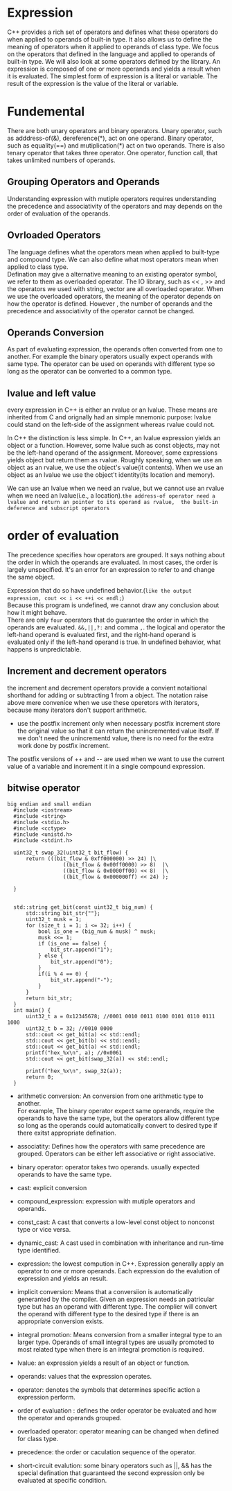 # Expression
C++ provides a rich set of operators and defines what these operators do when applied to operands of built-in type. It also allows us to define the meaning  of operators when it applied to operands of class type. We focus on the operators that defined in the language and applied to operands of   
built-in type. We will also look at some operators defined by the library.
An expression is composed of one or more operands and yields a result when it is evaluated. The simplest form of expression is a literal or variable. The result of the expression is the value of the literal or variable.


# Fundemental
There are both unary operators and binary operators. Unary operator, such as adddress-of(&), dereference(*), act on one operand. Binary operator, such as equality(==) and mutiplication(\*) act on two operands. There is also tenary operator that takes three operator. One operator, function call, that takes unlimited numbers of operands.

## Grouping Operators and Operands
Understanding expression with mutiple operators requires understanding the precedence and associativity of the operators and may depends on the order of evaluation of the operands.  

## Ovrloaded Operators
The language defines what the operators mean when applied to built-type and compound type. We can also define what most operators  mean when applied to class type.  
Defination may give a alternative meaning to an existing operator symbol, we refer to them  as overloaded operator. The IO library, such as << , >> and the operators we used with string, vector are all overloaded operator.  When we use the overloaded operators, the meaning of the operator depends on how the operator is defined. However , the number of operands and the precedence and associativity of the operator cannot be changed.

## Operands Conversion
As part of evaluating expression, the operands often converted from one to another. For example the binary operators usually expect operands with same type. The operator can be used on operands with different type so long as the operator can be converted to a common type.

## lvalue and left value
every expression in C++ is either an rvalue  or an lvalue. These means are inherited from C and orignally had an simple mnemonic purpose: lvalue could stand on the left-side of the assignment whereas rvalue could not.  

In C++ the distinction is less simple. In C++, an lvalue expression yields an object or a function. However, some lvalue such as const objects, may not be the left-hand operand of the assignment. Moreover, some expressions yields object but return them as rvalue. Roughly speaking, when we use an object as an rvalue, we use the object's value(it contents). When we use an object as an lvalue we use the object't identity(its location and memory).  

We can use an lvalue when we need an rvalue, but we cannot use an rvalue when we need an lvalue(i.e., a location).`the address-of operator need a lvalue and return an pointer to its operand as rvalue,  the built-in deference and subscript operators`

# order of evaluation 
The precedence specifies how operators are grouped. It says nothing about the order in which the operands are evaluated. In most cases, the order is largely unspecified. It's an error for an expression to refer to and change the same object.  

Expression that do so have undefined behavior.(`like the output expression, cout << i << ++i << endl;`)   
Because this program is undefined, we cannot draw any conclusion about how it might behave.  
There are only `four` operators that do guarantee the order in which the operands are evaluated. `&&,||,?:` and comma `,`. the logical and operator the left-hand operand is evaluated first, and the right-hand operand is evaluated only if the left-hand operand is true. In undefined behavior, what happens is unpredictable.
## Increment and decrement operators
the increment  and decrement operators provide a convient notaitional shorthand for adding or subtracting 1 from a object. The notation raise above mere convenice when we use these operetors with iterators, because many iterators don't support arithmetic.

- use the postfix increment only when necessary
postfix increment store the original value so that it can return the unincremented value itself. If we don't need the unincrementd value, there is no need for the extra work done by postfix increment.

The postfix versions of ++ and -- are used when we want to use the current value of
a variable and increment it in a single compound expression.

## bitwise operator
```
big endian and small endian
  #include <iostream>
  #include <string>
  #include <stdio.h>
  #include <cctype>
  #include <unistd.h>
  #include <stdint.h>
  
  uint32_t swap_32(uint32_t bit_flow) {
      return (((bit_flow & 0xff000000) >> 24) |\
                  ((bit_flow & 0x00ff0000) >> 8)  |\  
                  ((bit_flow & 0x0000ff00) << 8)  |\  
                  ((bit_flow & 0x000000ff) << 24) );
      
  }
  
  
  std::string get_bit(const uint32_t big_num) {
      std::string bit_str{""};
      uint32_t musk = 1;
      for (size_t i = 1; i <= 32; i++) {
          bool is_one = (big_num & musk) ^ musk;
          musk <<= 1;
          if (is_one == false) {
              bit_str.append("1");
          } else {
              bit_str.append("0");
          }   
          if(i % 4 == 0) {
              bit_str.append("-");
          }   
      }   
      return bit_str;
  }
  int main() {
      uint32_t a = 0x12345678; //0001 0010 0011 0100 0101 0110 0111 1000                                                                  
      uint32_t b = 32; //0010 0000
      std::cout << get_bit(a) << std::endl;
      std::cout << get_bit(b) << std::endl;
      std::cout << get_bit(a) << std::endl;
      printf("hex_%x\n", a); //0x0061
      std::cout << get_bit(swap_32(a)) << std::endl;
  
      printf("hex_%x\n", swap_32(a));
      return 0;
  } 
```

- arithmetic conversion: An conversion from one arithmetic type to another.   
For example, The binary operator expect same operands, require the operands to have the same type, but the operators allow different type so long as the operands could automatically convert to desired type if there exitst appropriate defination.  


- associatity: Defines how the operators with same precedence are grouped. Operators can be either left associative or right associative.  

- binary operator: operator takes two operands. usually expected operands to have the same type.  

- cast: explicit conversion  

- compound_expression: expression with mutiple operators and operands.   

- const_cast: A cast that converts a low-level const object to nonconst type or vice 
versa.  

- dynamic_cast: A cast used in combination with inheritance and run-time type identified.  

- expression: the lowest compution in C++. Expression generally apply an operator to one or more operands. Each expression do the evalution of expression and yields an result.  

- implicit conversion: Means that a conversiion is automatically generanted by the compiler. Given an expression needs an patricular type but has an operand with different type. The complier will convert the operand with different type to the desired type if there is an appropriate conversion exists.  

- integral promotion: Means conversion from a smaller integral type to an larger type. Operands of small integral types are usually promoted to most related type when there is an integral promotion is required.  

- lvalue: an expression yields a result  of an object or function.  

- operands: values that the expression operates. 

- operator: denotes the symbols that determines specific action a expression perform.  

- order of evaluation : defines the order operator be evaluated and  how the operator and operands grouped.  

- overloaded operator: operator meaning can be changed when defined for class type.  

- precedence: the order or caculation sequence of the operator.  

- short-circuit evalution: some binary operators such as ||, && has the special defination that guaranteed the second expression only be evaluated at specific condition. 
